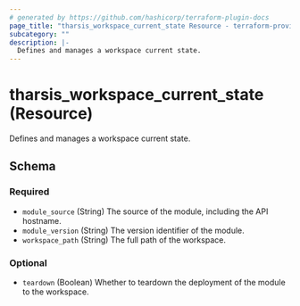 ```yaml
---
# generated by https://github.com/hashicorp/terraform-plugin-docs
page_title: "tharsis_workspace_current_state Resource - terraform-provider-tharsis"
subcategory: ""
description: |-
  Defines and manages a workspace current state.
---
```


# tharsis_workspace_current_state (Resource)

Defines and manages a workspace current state.



<!-- schema generated by tfplugindocs -->
## Schema

### Required

- `module_source` (String) The source of the module, including the API hostname.
- `module_version` (String) The version identifier of the module.
- `workspace_path` (String) The full path of the workspace.

### Optional

- `teardown` (Boolean) Whether to teardown the deployment of the module to the workspace.


